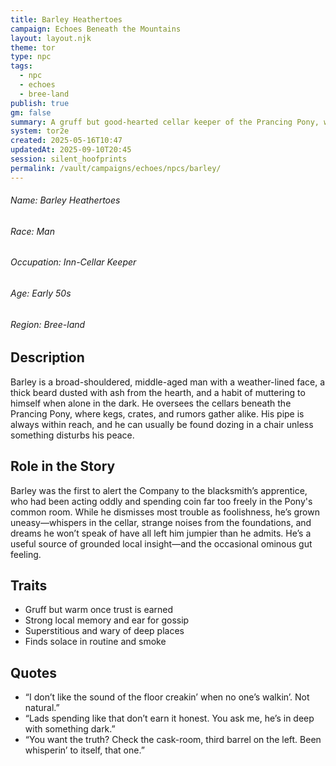 ```yaml
---
title: Barley Heathertoes
campaign: Echoes Beneath the Mountains
layout: layout.njk
theme: tor
type: npc
tags:
  - npc
  - echoes
  - bree-land
publish: true
gm: false
summary: A gruff but good-hearted cellar keeper of the Prancing Pony, wary of strange stirrings beneath Bree.
system: tor2e
created: 2025-05-16T10:47
updatedAt: 2025-09-10T20:45
session: silent_hoofprints
permalink: /vault/campaigns/echoes/npcs/barley/
---
```

###### Name: Barley Heathertoes  
###### Race: Man  
###### Occupation: Inn-Cellar Keeper  
###### Age: Early 50s  
###### Region: Bree-land  

## Description
Barley is a broad-shouldered, middle-aged man with a weather-lined face, a thick beard dusted with ash from the hearth, and a habit of muttering to himself when alone in the dark. He oversees the cellars beneath the Prancing Pony, where kegs, crates, and rumors gather alike. His pipe is always within reach, and he can usually be found dozing in a chair unless something disturbs his peace.

## Role in the Story
Barley was the first to alert the Company to the blacksmith’s apprentice, who had been acting oddly and spending coin far too freely in the Pony's common room. While he dismisses most trouble as foolishness, he’s grown uneasy—whispers in the cellar, strange noises from the foundations, and dreams he won’t speak of have all left him jumpier than he admits. He’s a useful source of grounded local insight—and the occasional ominous gut feeling.

## Traits
- Gruff but warm once trust is earned  
- Strong local memory and ear for gossip  
- Superstitious and wary of deep places  
- Finds solace in routine and smoke


## Quotes
- “I don’t like the sound of the floor creakin’ when no one’s walkin’. Not natural.”  
- “Lads spending like that don’t earn it honest. You ask me, he’s in deep with something dark.”  
- “You want the truth? Check the cask-room, third barrel on the left. Been whisperin’ to itself, that one.”
